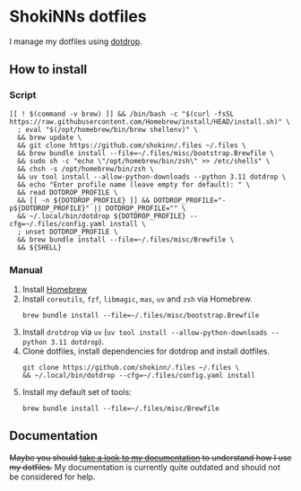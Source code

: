 # ShokiNNs dotfiles

I manage my dotfiles using [dotdrop](https://github.com/deadc0de6/dotdrop).

## How to install

### Script

```shell
[[ ! $(command -v brew) ]] && /bin/bash -c "$(curl -fsSL https://raw.githubusercontent.com/Homebrew/install/HEAD/install.sh)" \
  ; eval "$(/opt/homebrew/bin/brew shellenv)" \
  && brew update \
  && git clone https://github.com/shokinn/.files ~/.files \
  && brew bundle install --file=~/.files/misc/bootstrap.Brewfile \
  && sudo sh -c "echo \"/opt/homebrew/bin/zsh\" >> /etc/shells" \
  && chsh -s /opt/homebrew/bin/zsh \
  && uv tool install --allow-python-downloads --python 3.11 dotdrop \
  && echo "Enter profile name (leave empty for default): " \
  && read DOTDROP_PROFILE \
  && [[ -n ${DOTDROP_PROFILE} ]] && DOTDROP_PROFILE="-p${DOTDROP_PROFILE}" || DOTDROP_PROFILE="" \
  && ~/.local/bin/dotdrop ${DOTDROP_PROFILE} --cfg=~/.files/config.yaml install \
  ; unset DOTDROP_PROFILE \
  && brew bundle install --file=~/.files/misc/Brewfile \
  && ${SHELL}
```

### Manual

1. Install [Homebrew](https://brew.sh/)
2. Install `coreutils`, `fzf`, `libmagic`, `mas`, `uv` and `zsh` via Homebrew.  
   ```shell
   brew bundle install --file=~/.files/misc/bootstrap.Brewfile
   ```
3. Install `drotdrop` via `uv` (`uv tool install --allow-python-downloads --python 3.11 dotdrop`).
4. Clone dotfiles, install dependencies for dotdrop and install dotfiles.  
   ```shell
   git clone https://github.com/shokinn/.files ~/.files \
   && ~/.local/bin/dotdrop --cfg=~/.files/config.yaml install
   ```
5. Install my default set of tools:  
   ```shell
   brew bundle install --file=~/.files/misc/Brewfile
   ```

## Documentation

~~Maybe you should [take a look to my documentation](https://docs.pphg.tech/) to understand how I use my dotfiles.~~
My documentation is currently quite outdated and should not be considered for help.
